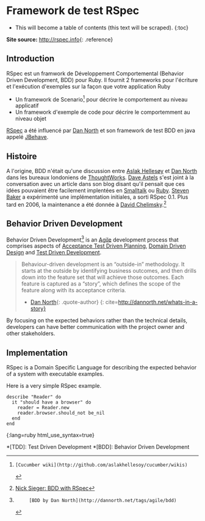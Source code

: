 # Framework de test RSpec

* This will become a table of contents (this text will be scraped).
{:toc}

**Site source:**
<http://rspec.info>{: .reference}

## Introduction

RSpec est un framwork de Développement Comportemental (Behavior Driven Development, BDD) pour Ruby.
Il fournit 2 frameworks pour l'écriture et l'exécution d'exemples
sur la façon que votre application Ruby 

 * Un framework de Scenario[^cucumber] pour décrire le comportement au niveau applicatif
 * Un framework d'exemple de code pour décrire le comportemment au niveau objet

[RSpec][] a été influencé par [Dan North][] et son framework de test BDD en java appelé [JBehave][].

## Histoire

A l'origine, BDD n'était qu'une discussion entre [Aslak Hellesøy][] et [Dan North][]
dans les bureaux londoniens de [ThoughtWorks][].
[Dave Astels][] s'est joint à la conversation avec un article dans son blog disant qu'il pensait
que ces idées pouvaient être facilement implentées en [Smalltalk][] ou [Ruby][].
[Steven Baker][] a expérimenté une implémentation initiales, a sorti
RSpec 0.1. Plus tard en 2006, la maintenance a été donnée à [David Chelimsky][].[^rspec-history]


## Behavior Driven Development

Behavior Driven Development[^BDD] is an [Agile][] development process that comprises
aspects of [Acceptance Test Driven Planning][], [Domain Driven Design][] and
[Test Driven Development][].

> Behaviour-driven development is an “outside-in” methodology.
> It starts at the outside by identifying business outcomes, and then drills down
> into the feature set that will achieve those outcomes.
> Each feature is captured as a “story”, which defines the scope of the feature
> along with its acceptance criteria.
> - [Dan North][]{: .quote-author}
{: cite=http://dannorth.net/whats-in-a-story}

By focusing on the expected behaviors rather than the technical details,
developers can have better communication with the project owner and other stakeholders.

## Implementation

RSpec is a Domain Specific Language for describing the expected behavior
of a system with executable examples.

Here is a very simple RSpec example.

    describe "Reader" do
      it "should have a browser" do
        reader = Reader.new
        reader.browser.should_not be_nil
      end
    end
{:lang=ruby html_use_syntax=true}


<!-- References -->
[^rspec]:       [RSpec website](http://rspec.info)
[^cucumber]:    [Cucumber wiki](http://github.com/aslakhellesoy/cucumber/wikis)
[^BDD]:         [BDD by Dan North](http://dannorth.net/tags/agile/bdd)
[^rspec-history]:  [Nick Sieger: BDD with RSpec](http://blog.nicksieger.com/articles/2007/11/04/rubyconf-day-3-behaviour-driven-development-with-rspec)

<!-- Links -->
[Acceptance Test Driven Planning]: http://testing.thoughtworks.com/node/89
[Agile]: http://en.wikipedia.org/wiki/Agile_software_development
[Aslak Hellesøy]: http://blog.aslakhellesoy.com/
[Dan North]: http://dannorth.net
[Dave Astels]: http://blog.daveastels.com/
[David Chelimsky]: http://blog.davidchelimsky.net
[Domain Driven Design]: http://domaindrivendesign.org/
[JBehave]: http://jbehave.org/
[RSpec]: http://rspec.info
[Ruby]: http://ruby-lang.org
[Smalltalk]: http://www.smalltalk.org
[Steven Baker]: http://blog.lavalamp.ca
[Test Driven Development]: http://en.wikipedia.org/wiki/Test-driven_development
[ThoughtWorks]: http://www.thoughtworks.com/

<!-- Abbreviations -->
*[TDD]: Test Driven Development
*[BDD]: Behavior Driven Development